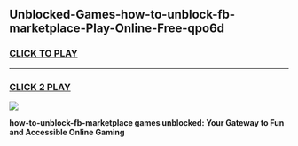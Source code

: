 
## Unblocked-Games-how-to-unblock-fb-marketplace-Play-Online-Free-qpo6d
<h3>
<a href="https://premium76.site?title=how-to-unblock-fb-marketplace&ref=26A">CLICK TO PLAY</a></h3>
<hr>

<h3>
<a href="https://premium76.site?title=how-to-unblock-fb-marketplace&ref=26A">CLICK 2 PLAY</a>
  
</h3>

<a href="https://premium76.site?title=how-to-unblock-fb-marketplace&ref=26A"><img src="https://clearcache.store/games.png"></a>


**how-to-unblock-fb-marketplace games unblocked: Your Gateway to Fun and Accessible Online Gaming**
